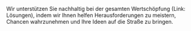 Wir unterstützen Sie nachhaltig bei der gesamten Wertschöpfung (Link: Lösungen), indem wir Ihnen helfen Herausforderungen zu meistern, Chancen wahrzunehmen und Ihre Ideen auf die Straße zu bringen.
